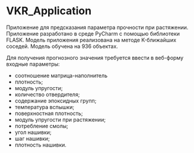 # VKR_Application
Приложение для предсказания параметра прочности при растяжении. 
Приложение разработано в среде PyCharm с помощью библиотеки FLASK. 
Модель приложения реализована на методе K-ближайших соседей.
Модель обучена на 936 объектах.

Для получения прогнозного значения требуется ввести в веб-форму входные параметры:
- соотношение матрица-наполнитель
- плотность;
- модуль упругости;
- количество отвердителя;
- содержание эпоксидных групп;
- температура вспышки;
- поверхностная плотность;
- модуль упругости при растяжении;
- потребление смолы;
- угол нашивки;
- шаг нашивки;
- плотность нашивки.
